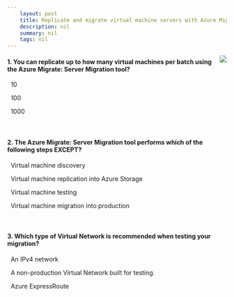 ```yaml
---
    layout: post
    title: Replicate and migrate virtual machine servers with Azure Migrate - Summary and knowledge check
    description: nil
    summary: nil
    tags: nil
---
```



 <a target="_blank" href="https://docs.microsoft.com/en-us/learn/modules/m365-azure-migrate-replicate-virtual-servers/summary-knowledge-check/"><i class="fas fa-external-link-alt"></i> </a>
 <img align="right" src="https://docs.microsoft.com/en-us/learn/achievements/replicate-migrate-virtual-machine-servers.svg">
####  1. You can replicate up to how many virtual machines per batch using the Azure Migrate: Server Migration tool?


<i class='far fa-square'></i> &nbsp;&nbsp;10

<i class='fas fa-check-square' style='color: Dodgerblue;'></i> &nbsp;&nbsp;100

<i class='far fa-square'></i> &nbsp;&nbsp;1000
<br />
<br />
<br />

####  2. The Azure Migrate: Server Migration tool performs which of the following steps EXCEPT?


<i class='fas fa-check-square' style='color: Dodgerblue;'></i> &nbsp;&nbsp;Virtual machine discovery

<i class='far fa-square'></i> &nbsp;&nbsp;Virtual machine replication into Azure Storage

<i class='far fa-square'></i> &nbsp;&nbsp;Virtual machine testing

<i class='far fa-square'></i> &nbsp;&nbsp;Virtual machine migration into production
<br />
<br />
<br />

####  3. Which type of Virtual Network is recommended when testing your migration?


<i class='far fa-square'></i> &nbsp;&nbsp;An IPv4 network

<i class='fas fa-check-square' style='color: Dodgerblue;'></i> &nbsp;&nbsp;A non-production Virtual Network built for testing.

<i class='far fa-square'></i> &nbsp;&nbsp;Azure ExpressRoute
<br />
<br />
<br />
